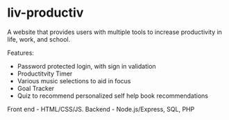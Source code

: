 # liv-productiv
A website that provides users with multiple tools to increase productivity in life, work, and school. 

Features:
* Password protected login, with sign in validation
* Productitvity Timer
* Various music selections to aid in focus
* Goal Tracker
* Quiz to recommend personalized self help book recommendations 

Front end - HTML/CSS/JS. 
Backend - Node.js/Express, SQL, PHP
